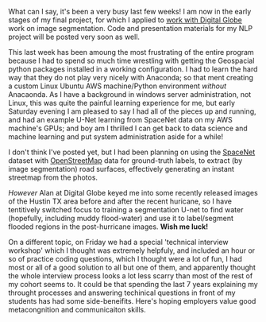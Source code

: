 What can I say, it's been a very busy last few weeks!  I am now in the early stages of my final project, for which I applied to [work with Digital Globe](http://deepcore.io/2017/06/06/Metis_Project.html) work on image segmentation.  Code and presentation materials for my NLP project will be posted very soon as well.

This last week has been amoung the most frustrating of the entire program because I had to spend so much time wrestling with getting the Geospacial python packages installed in a working configuration.  I had to learn the hard way that they do not play very nicely with Anaconda; so that ment creating a custom Linux Ubuntu AWS machine/Python environment *without* Anacaonda.  As I have a background in windows server administration, not Linux, this was quite the painful learning experience for me, but early Saturday evening I am pleased to say I had all of the pieces up and running, and had an example U-Net learning from SpaceNet data on my AWS machine's GPUs; and boy am I thrilled I can get back to data science and machine learning and put system administration aside for a while!

I don't think I've posted yet, but I had been planning on using the [SpaceNet](http://explore.digitalglobe.com/spacenet) dataset with [OpenStreetMap](www.openstreetmap.org) data for ground-truth labels, to extract (by image segmentation) road surfaces, effectively generating an instant streetmap from the photos.  

*However* Alan at Digital Globe keyed me into some recently released images of the Hustin TX area before and after the recent huricane, so I have tentitively switched focus to training a segmentation U-net to find water (hopefully, including muddy flood-water) and use it to label/segment flooded regions in the post-hurricane images.  **Wish me luck!**

On a different topic, on Friday we had a special 'technical interview workshop' which I thought was extremely helpfuly, and included an hour or so of practice coding questions, which I thought were a lot of fun, I had most or all of a good solution to all but one of them, and apparently thought the whole interview process looks a lot less scarry than most of the rest of my cohort seems to.  It could be that spending the last 7 years explaining my throught processes and answering techinical questions in front of my students has had some side-beneifits.  Here's hoping employers value good metacongnition and communicaiton skills.
